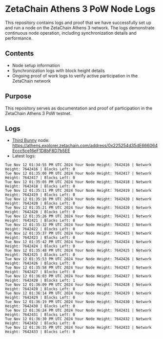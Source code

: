 # ZetaChain Athens 3 PoW Node Logs
This repository contains logs and proof that we have successfully set up and run a node on the ZetaChain Athens 3 network. The logs demonstrate continuous node operation, including synchronization details and performance.

## Contents
- Node setup information
- Synchronization logs with block height details
- Ongoing proof of work logs to verify active participation in the ZetaChain network

## Purpose
This repository serves as documentation and proof of participation in the ZetaChain Athens 3 PoW testnet.

## Logs

- [Third Bunny](https://thirdbunny.xyz/) node: https://athens.explorer.zetachain.com/address/0x225254d35dE666064Eccc5ce16eF1D8bF8D7b5EE
- Latest logs:
```
Tue Nov 12 01:34:55 PM UTC 2024 Your Node Height: 7642416 | Network Height: 7642416 | Blocks Left: 0
Tue Nov 12 01:35:00 PM UTC 2024 Your Node Height: 7642417 | Network Height: 7642417 | Blocks Left: 0
Tue Nov 12 01:35:05 PM UTC 2024 Your Node Height: 7642418 | Network Height: 7642418 | Blocks Left: 0
Tue Nov 12 01:35:11 PM UTC 2024 Your Node Height: 7642419 | Network Height: 7642419 | Blocks Left: 0
Tue Nov 12 01:35:16 PM UTC 2024 Your Node Height: 7642420 | Network Height: 7642420 | Blocks Left: 0
Tue Nov 12 01:35:21 PM UTC 2024 Your Node Height: 7642420 | Network Height: 7642420 | Blocks Left: 0
Tue Nov 12 01:35:26 PM UTC 2024 Your Node Height: 7642421 | Network Height: 7642421 | Blocks Left: 0
Tue Nov 12 01:35:32 PM UTC 2024 Your Node Height: 7642422 | Network Height: 7642422 | Blocks Left: 0
Tue Nov 12 01:35:37 PM UTC 2024 Your Node Height: 7642423 | Network Height: 7642423 | Blocks Left: 0
Tue Nov 12 01:35:42 PM UTC 2024 Your Node Height: 7642424 | Network Height: 7642424 | Blocks Left: 0
Tue Nov 12 01:35:48 PM UTC 2024 Your Node Height: 7642425 | Network Height: 7642425 | Blocks Left: 0
Tue Nov 12 01:35:53 PM UTC 2024 Your Node Height: 7642426 | Network Height: 7642426 | Blocks Left: 0
Tue Nov 12 01:35:58 PM UTC 2024 Your Node Height: 7642427 | Network Height: 7642427 | Blocks Left: 0
Tue Nov 12 01:36:03 PM UTC 2024 Your Node Height: 7642427 | Network Height: 7642428 | Blocks Left: 1
Tue Nov 12 01:36:09 PM UTC 2024 Your Node Height: 7642428 | Network Height: 7642428 | Blocks Left: 0
Tue Nov 12 01:36:14 PM UTC 2024 Your Node Height: 7642429 | Network Height: 7642429 | Blocks Left: 0
Tue Nov 12 01:36:19 PM UTC 2024 Your Node Height: 7642430 | Network Height: 7642430 | Blocks Left: 0
Tue Nov 12 01:36:24 PM UTC 2024 Your Node Height: 7642431 | Network Height: 7642431 | Blocks Left: 0
Tue Nov 12 01:36:30 PM UTC 2024 Your Node Height: 7642432 | Network Height: 7642432 | Blocks Left: 0
Tue Nov 12 01:36:35 PM UTC 2024 Your Node Height: 7642433 | Network Height: 7642433 | Blocks Left: 0
```
